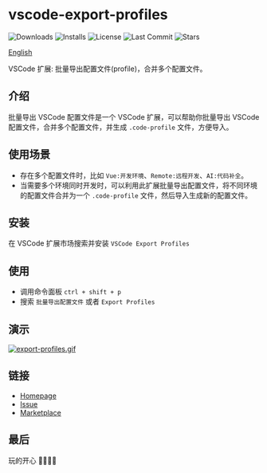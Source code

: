 # vscode-export-profiles

<p>
  <img alt="Downloads" src="https://img.shields.io/visual-studio-marketplace/d/xiaohuohumax.vscode-export-profiles">
  <img alt="Installs" src="https://img.shields.io/visual-studio-marketplace/i/xiaohuohumax.vscode-export-profiles">
  <img alt="License" src="https://img.shields.io/github/license/xiaohuohumax/vscode-export-profiles.svg"/>
  <img alt="Last Commit" src="https://img.shields.io/github/last-commit/xiaohuohumax/vscode-export-profiles.svg"/>
  <img alt="Stars" src="https://img.shields.io/github/stars/xiaohuohumax/vscode-export-profiles.svg"/>
</p>

[English](/README.md)

VSCode 扩展: 批量导出配置文件(profile)，合并多个配置文件。

## 介绍

批量导出 VSCode 配置文件是一个 VSCode 扩展，可以帮助你批量导出 VSCode 配置文件，合并多个配置文件，并生成 `.code-profile` 文件，方便导入。

## 使用场景

+ 存在多个配置文件时，比如 `Vue:开发环境`、`Remote:远程开发`、`AI:代码补全`。
+ 当需要多个环境同时开发时，可以利用此扩展批量导出配置文件，将不同环境的配置文件合并为一个 `.code-profile` 文件，然后导入生成新的配置文件。

## 安装

在 VSCode 扩展市场搜索并安装 `VSCode Export Profiles`

## 使用

+ 调用命令面板 `ctrl + shift + p`
+ 搜索 `批量导出配置文件` 或者 `Export Profiles`

## 演示

[![export-profiles.gif](https://cdn.jsdelivr.net/gh/xiaohuohumax/vscode-export-profiles/images/export-profiles.gif)](/images/export-profiles.gif)

## 链接

- [Homepage](https://github.com/xiaohuohumax/vscode-export-profiles#readme)
- [Issue](https://github.com/xiaohuohumax/vscode-export-profiles/issues)
- [Marketplace](https://marketplace.visualstudio.com/items?itemName=xiaohuohumax.vscode-export-profiles)

## 最后

玩的开心 🎉🎉🎉🎉